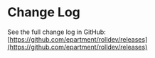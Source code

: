# Change Log

See the full change log in GitHub: [https://github.com/epartment/rolldev/releases](https://github.com/epartment/rolldev/releases)